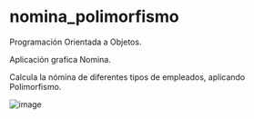 # nomina_polimorfismo
Programación Orientada a Objetos.

Aplicación grafica Nomina.

Calcula la nómina de diferentes tipos de empleados, aplicando Polimorfismo.

![image](https://user-images.githubusercontent.com/43613125/160876007-fce1cc30-c819-42ff-a2e9-3d08fd7dde01.png)
